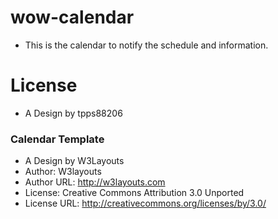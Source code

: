 # wow-calendar

* This is the calendar to notify the schedule and information.

# License

* A Design by tpps88206

### Calendar Template

* A Design by W3Layouts
* Author: W3layouts
* Author URL: http://w3layouts.com
* License: Creative Commons Attribution 3.0 Unported
* License URL: http://creativecommons.org/licenses/by/3.0/
